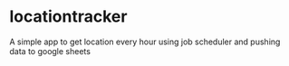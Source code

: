 # locationtracker
A simple app to get location every hour using job scheduler and pushing data to google sheets

